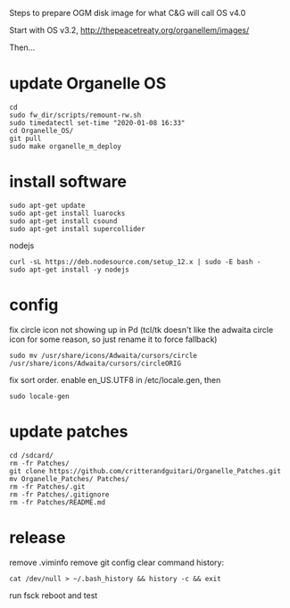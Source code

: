 Steps to prepare OGM disk image for what C&G will call OS v4.0

Start with OS v3.2, http://thepeacetreaty.org/organellem/images/

Then...

# update Organelle OS
    
    cd 
    sudo fw_dir/scripts/remount-rw.sh 
    sudo timedatectl set-time "2020-01-08 16:33"
    cd Organelle_OS/
    git pull
    sudo make organelle_m_deploy
    
# install software

    sudo apt-get update
    sudo apt-get install luarocks
    sudo apt-get install csound
    sudo apt-get install supercollider
    
nodejs

    curl -sL https://deb.nodesource.com/setup_12.x | sudo -E bash -
    sudo apt-get install -y nodejs
    
# config

fix circle icon not showing up in Pd (tcl/tk doesn't like the adwaita circle icon for some reason, so just rename it to force fallback)

    sudo mv /usr/share/icons/Adwaita/cursors/circle /usr/share/icons/Adwaita/cursors/circleORIG

fix sort order.  enable en_US.UTF8 in /etc/locale.gen, then 

    sudo locale-gen

# update patches
        
    cd /sdcard/
    rm -fr Patches/
    git clone https://github.com/critterandguitari/Organelle_Patches.git
    mv Organelle_Patches/ Patches/
    rm -fr Patches/.git
    rm -fr Patches/.gitignore 
    rm -fr Patches/README.md 
   
# release
        
remove .viminfo
remove git config
clear command history:

    cat /dev/null > ~/.bash_history && history -c && exit

run fsck
reboot and test
    
    

